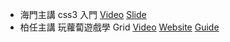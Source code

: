 * 海門主講 css3 入門
[Video](https://www.youtube.com/watch?v=xfbDj7Je21E)
[Slide](https://hackmd.io/p/r1hurIObg#/3/8)
* 柏任主講 玩蘿蔔遊戲學 Grid 
[Video](https://www.youtube.com/watch?v=PhSMnMsAL2o)
[Website](http://cssgridgarden.com/)
[Guide](https://css-tricks.com/snippets/css/complete-guide-grid/)
